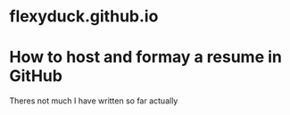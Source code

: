 # flexyduck.github.io

<h1> How to host and formay a resume in GitHub </h1>

Theres not much I have written so far actually



